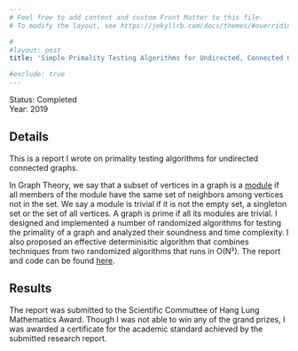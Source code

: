 ```yaml
---
# Feel free to add content and custom Front Matter to this file.
# To modify the layout, see https://jekyllrb.com/docs/themes/#overriding-theme-defaults

#
#layout: post
title: 'Simple Primality Testing Algorithms for Undirected, Connected Graphs'

#exclude: true
---
```

Status: Completed  
Year: 2019  
<!--(This was a project I did in high school, before I had any formal training in Algorithms. Therefore, this project may not be as impressive as the others...)-->


## Details

This is a report I wrote on primality testing algorithms for undirected connected graphs. 

In Graph Theory, we say that a subset of vertices in a graph is a [module](https://en.wikipedia.org/wiki/Modular_decomposition) if all members of the module have the same set of neighbors among vertices not in the set. We say a module is trivial if it is not the empty set, a singleton set or the set of all vertices. A graph is prime if all its modules are trivial. I designed and implemented a number of randomized algorithms for testing the primality of a graph and analyzed their soundness and time complexity. I also proposed an effective determinisitic algorithm that combines techniques from two randomized algorithms that runs in O(N²). The report and code can be found [here](https://github.com/hei411/HLMA).

## Results

The report was submitted to the Scientific Commuttee of Hang Lung Mathematics Award. Though I was not able to win any of the grand prizes, I was awarded a certificate for the academic standard achieved by the submitted research report.
